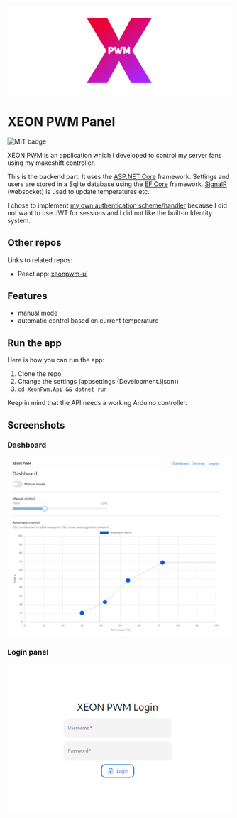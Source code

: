 ![Wide XEON PWM Logo](assets/biglogo.png)

# XEON PWM Panel
![MIT badge](https://img.shields.io/github/license/bonk-dev/xeonpwm?style=flat-square)

XEON PWM is an application which I developed to control my server fans using my makeshift controller.

This is the backend part. It uses the 
[ASP.NET Core](https://learn.microsoft.com/en-us/aspnet/core/introduction-to-aspnet-core) framework.
Settings and users are stored in a Sqlite
database using the [EF Core](https://learn.microsoft.com/en-us/ef/core/) framework.
[SignalR](https://learn.microsoft.com/en-us/aspnet/core/signalr/introduction) (websocket) 
is used to update temperatures etc. 

I chose to implement [my own authentication scheme/handler](XeonPwm.Api/Auth/TokenAuthHandler.cs) 
because I did not want to use JWT for sessions and I did not like the built-in Identity system.

## Other repos
Links to related repos:
- React app: [xeonpwm-ui](https://github.com/bonk-dev/xeonpwm-ui)

## Features
- manual mode
- automatic control based on current temperature

## Run the app
Here is how you can run the app:
1. Clone the repo
2. Change the settings (appsettings.(Development.)json))
3. `cd XeonPwm.Api && dotnet run`

Keep in mind that the API needs a working Arduino controller.

## Screenshots

### Dashboard
![Dashboard](assets/dashboard.png)

### Login panel
![Login panel](assets/loginPanel.png)
